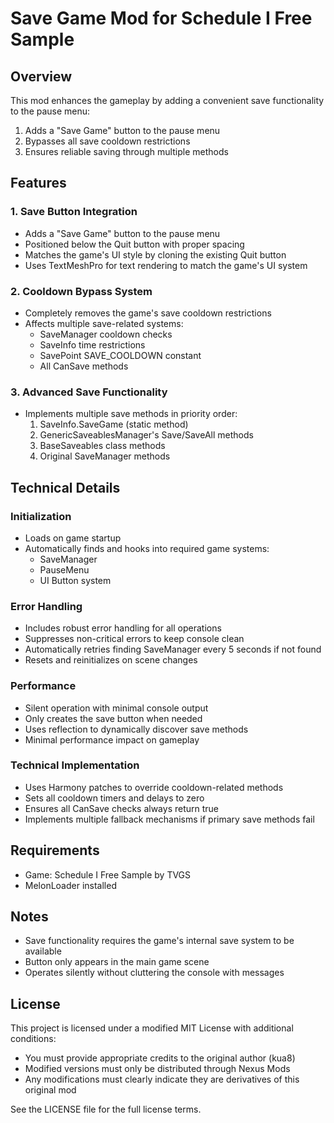 # Save Game Mod for Schedule I Free Sample

## Overview

This mod enhances the gameplay by adding a convenient save functionality to the pause menu:

1. Adds a "Save Game" button to the pause menu
2. Bypasses all save cooldown restrictions
3. Ensures reliable saving through multiple methods

## Features

### 1. Save Button Integration

- Adds a "Save Game" button to the pause menu
- Positioned below the Quit button with proper spacing
- Matches the game's UI style by cloning the existing Quit button
- Uses TextMeshPro for text rendering to match the game's UI system

### 2. Cooldown Bypass System

- Completely removes the game's save cooldown restrictions
- Affects multiple save-related systems:
  - SaveManager cooldown checks
  - SaveInfo time restrictions
  - SavePoint SAVE_COOLDOWN constant
  - All CanSave methods

### 3. Advanced Save Functionality

- Implements multiple save methods in priority order:
  1. SaveInfo.SaveGame (static method)
  2. GenericSaveablesManager's Save/SaveAll methods
  3. BaseSaveables class methods
  4. Original SaveManager methods

## Technical Details

### Initialization

- Loads on game startup
- Automatically finds and hooks into required game systems:
  - SaveManager
  - PauseMenu
  - UI Button system

### Error Handling

- Includes robust error handling for all operations
- Suppresses non-critical errors to keep console clean
- Automatically retries finding SaveManager every 5 seconds if not found
- Resets and reinitializes on scene changes

### Performance

- Silent operation with minimal console output
- Only creates the save button when needed
- Uses reflection to dynamically discover save methods
- Minimal performance impact on gameplay

### Technical Implementation

- Uses Harmony patches to override cooldown-related methods
- Sets all cooldown timers and delays to zero
- Ensures all CanSave checks always return true
- Implements multiple fallback mechanisms if primary save methods fail

## Requirements

- Game: Schedule I Free Sample by TVGS
- MelonLoader installed

## Notes

- Save functionality requires the game's internal save system to be available
- Button only appears in the main game scene
- Operates silently without cluttering the console with messages

## License

This project is licensed under a modified MIT License with additional conditions:
- You must provide appropriate credits to the original author (kua8)
- Modified versions must only be distributed through Nexus Mods
- Any modifications must clearly indicate they are derivatives of this original mod

See the LICENSE file for the full license terms. 